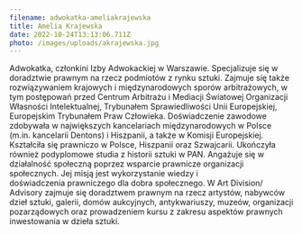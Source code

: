 ```yaml
---
filename: adwokatka-ameliakrajewska
title: Amelia Krajewska
date: 2022-10-24T13:13:06.711Z
photo: /images/uploads/akrajewska.jpg
---
```

Adwokatka, członkini Izby Adwokackiej w Warszawie. Specjalizuje się w doradztwie prawnym na rzecz podmiotów z rynku sztuki. Zajmuje się także rozwiązywaniem krajowych i międzynarodowych sporów arbitrażowych, w tym postępowań przed Centrum Arbitrażu i Mediacji Światowej Organizacji Własności Intelektualnej, Trybunałem Sprawiedliwości Unii Europejskiej, Europejskim Trybunałem Praw Człowieka. Doświadczenie zawodowe zdobywała w największych kancelariach międzynarodowych w Polsce (m.in. kancelarii Dentons) i Hiszpanii, a także w Komisji Europejskiej. Kształciła się prawniczo w Polsce, Hiszpanii oraz Szwajcarii. Ukończyła również podyplomowe studia z historii sztuki w PAN. Angażuje się w działalność społeczną poprzez wsparcie prawnicze organizacji społecznych. Jej misją jest wykorzystanie wiedzy i doświadczenia prawniczego dla dobra społecznego. W Art Division/ Advisory zajmuje się doradztwem prawnym na rzecz artystów, nabywców dzieł sztuki, galerii, domów aukcyjnych, antykwariuszy, muzeów, organizacji pozarządowych oraz prowadzeniem kursu z zakresu aspektów prawnych inwestowania w dzieła sztuki.